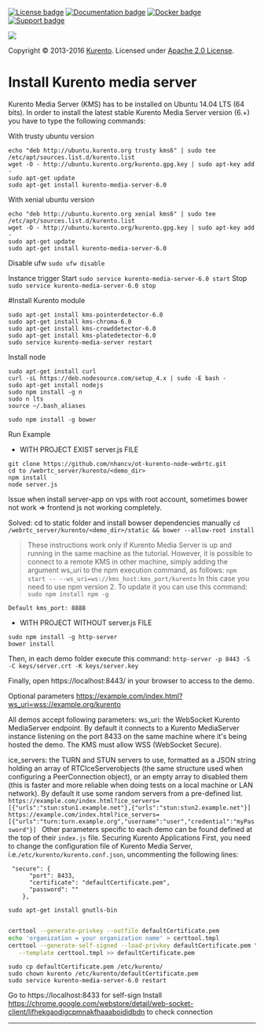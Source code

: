 [![License badge](https://img.shields.io/badge/license-Apache2-orange.svg)](http://www.apache.org/licenses/LICENSE-2.0)
[![Documentation badge](https://readthedocs.org/projects/fiware-orion/badge/?version=latest)](http://doc-kurento.readthedocs.org/en/latest/)
[![Docker badge](https://img.shields.io/docker/pulls/fiware/orion.svg)](https://hub.docker.com/r/fiware/stream-oriented-kurento/)
[![Support badge]( https://img.shields.io/badge/support-sof-yellowgreen.svg)](http://stackoverflow.com/questions/tagged/kurento)

[![][KurentoImage]][Kurento]

Copyright © 2013-2016 [Kurento]. Licensed under [Apache 2.0 License].

# Install Kurento media server

Kurento Media Server (KMS) has to be installed on Ubuntu 14.04 LTS (64 bits).
In order to install the latest stable Kurento Media Server version (6.+) you have to type the following commands:

With trusty ubuntu version
```
echo "deb http://ubuntu.kurento.org trusty kms6" | sudo tee /etc/apt/sources.list.d/kurento.list
wget -O - http://ubuntu.kurento.org/kurento.gpg.key | sudo apt-key add -
sudo apt-get update
sudo apt-get install kurento-media-server-6.0
```

With xenial ubuntu version
```
echo "deb http://ubuntu.kurento.org xenial kms6" | sudo tee /etc/apt/sources.list.d/kurento.list
wget -O - http://ubuntu.kurento.org/kurento.gpg.key | sudo apt-key add -
sudo apt-get update
sudo apt-get install kurento-media-server-6.0
```

Disable ufw
`sudo ufw disable`

Instance trigger
Start
`sudo service kurento-media-server-6.0 start`
Stop
`sudo service kurento-media-server-6.0 stop`

#Install Kurento module
```
sudo apt-get install kms-pointerdetector-6.0
sudo apt-get install kms-chroma-6.0
sudo apt-get install kms-crowddetector-6.0
sudo apt-get install kms-platedetector-6.0
sudo service kurento-media-server restart
```

Install node
```
sudo apt-get install curl
curl -sL https://deb.nodesource.com/setup_4.x | sudo -E bash -
sudo apt-get install nodejs
sudo npm install -g n
sudo n lts
source ~/.bash_aliases
 
sudo npm install -g bower
```

Run Example
* WITH PROJECT EXIST server.js FILE
```
git clone https://github.com/nhancv/ot-kurento-node-webrtc.git 
cd to /webrtc_server/kurento/<demo_dir>
npm install
node server.js
```
Issue when install server-app on vps with root account, sometimes bower not work => frontend js not working completely.

Solved: cd to static folder and install bowser dependencies manually
`cd /webrtc_server/kurento/<demo_dir>/static && bower --allow-root install`

> These instructions work only if Kurento Media Server is up and running in the same machine as the tutorial. However, it is possible to connect to a remote KMS in other machine, simply adding the argument ws_uri to the npm execution command, as follows:
`npm start -- --ws_uri=ws://kms_host:kms_port/kurento`
In this case you need to use npm version 2. To update it you can use this command:
`sudo npm install npm -g`

`Default kms_port: 8888`


* WITH PROJECT WITHOUT server.js FILE
```
sudo npm install -g http-server
bower install
 ```
 
Then, in each demo folder execute this command:
`http-server -p 8443 -S -C keys/server.crt -K keys/server.key`
 
Finally, open https://localhost:8443/ in your browser to access to the demo.
 
Optional parameters
https://example.com/index.html?ws_uri=wss://example.org/kurento
 
 
All demos accept following parameters:
ws_uri: the WebSocket Kurento MediaServer endpoint. By default it connects to a Kurento MediaServer instance listening on the port 8433 on the same machine where it's being hosted the demo. The KMS must allow WSS (WebSocket Secure).
 
ice_servers: the TURN and STUN servers to use, formatted as a JSON string holding an array of RTCIceServerobjects (the same structure used when configuring a PeerConnection object), or an empty array to disabled them (this is faster and more reliable when doing tests on a local machine or LAN network). By default it use some random servers from a pre-defined list.
`https://example.com/index.html?ice_servers=[{"urls":"stun:stun1.example.net"},{"urls":"stun:stun2.example.net"}]
https://example.com/index.html?ice_servers=[{"urls":"turn:turn.example.org","username":"user","credential":"myPassword"}]
` 
Other parameters specific to each demo can be found defined at the top of their `index.js` file.
Securing Kurento Applications
First, you need to change the configuration file of Kurento Media Server, i.e.`/etc/kurento/kurento.conf.json`, uncommenting the following lines:
```
 "secure": {
	  "port": 8433,
	  "certificate": "defaultCertificate.pem",
	  "password": ""
	},
```

`sudo apt-get install gnutls-bin`
 
```bash

certtool --generate-privkey --outfile defaultCertificate.pem
echo 'organization = your organization name' > certtool.tmpl
certtool --generate-self-signed --load-privkey defaultCertificate.pem \
   --template certtool.tmpl >> defaultCertificate.pem

```
 
```
sudo cp defaultCertificate.pem /etc/kurento/
sudo chown kurento /etc/kurento/defaultCertificate.pem
sudo service kurento-media-server-6.0 restart
```

Go to https://localhost:8433 for self-sign
Install https://chrome.google.com/webstore/detail/web-socket-client/lifhekgaodigcpmnakfhaaaboididbdn to check connection


----------
[documentation]: http://www.kurento.org/documentation
[FIWARE]: http://www.fiware.org
[GitHub Kurento bugtracker]: https://github.com/Kurento/bugtracker/issues
[GitHub Kurento Group]: https://github.com/kurento
[kurentoms]: http://twitter.com/kurentoms
[Kurento]: http://kurento.org
[Kurento Blog]: http://www.kurento.org/blog
[Kurento FIWARE Catalog Entry]: http://catalogue.fiware.org/enablers/stream-oriented-kurento
[Kurento Netiquette Guidelines]: http://www.kurento.org/blog/kurento-netiquette-guidelines
[Kurento Public Mailing list]: https://groups.google.com/forum/#!forum/kurento
[KurentoImage]: https://secure.gravatar.com/avatar/21a2a12c56b2a91c8918d5779f1778bf?s=120
[Apache 2.0 License]: http://www.apache.org/licenses/LICENSE-2.0
[NUBOMEDIA]: http://www.nubomedia.eu
[StackOverflow]: http://stackoverflow.com/search?q=kurento
[Read-the-docs]: http://read-the-docs.readthedocs.org/
[readthedocs.org]: http://kurento.readthedocs.org/
[Open API specification]: http://kurento.github.io/doc-kurento/
[apiary.io]: http://docs.streamoriented.apiary.io/
[GitHub repository]: https://github.com/Kurento/kurento-tutorial-node
[kurento-client-js]: https://github.com/Kurento/kurento-client-js
[kurento-utils-js]: https://github.com/Kurento/kurento-utils-js
[Node.js]: http://nodejs.org/
